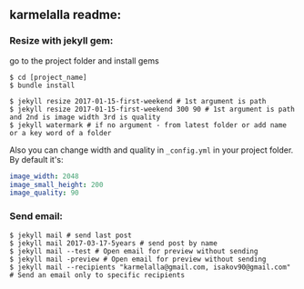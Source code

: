 ## karmelalla readme:

### Resize with jekyll gem:

go to the project folder and install gems
```
$ cd [project_name]
$ bundle install
```

```
$ jekyll resize 2017-01-15-first-weekend # 1st argument is path
$ jekyll resize 2017-01-15-first-weekend 300 90 # 1st argument is path and 2nd is image width 3rd is quality
$ jekyll watermark # if no argument - from latest folder or add name or a key word of a folder
```

Also you can change width and quality in ```_config.yml``` in your project folder. By default it's:

```yml
image_width: 2048
image_small_height: 200
image_quality: 90
```


### Send email:

```
$ jekyll mail # send last post
$ jekyll mail 2017-03-17-5years # send post by name
$ jekyll mail --test # Open email for preview without sending
$ jekyll mail -preview # Open email for preview without sending
$ jekyll mail --recipients "karmelalla@gmail.com, isakov90@gmail.com" # Send an email only to specific recipients
```
